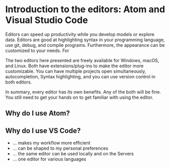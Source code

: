 # Introduction to the editors: Atom and Visual Studio Code
Editors can speed up productivity while you develop models or explore data. Editors are good at highlighting syntax in your programming language, use git, debug, and compile programs. Furthermore, the appearance can be customized to your needs. For

The two editors here presented are freely available for Windows, macOS, and Linux. Both have extensions/plug-ins to make the editor more customizable. You can have multiple projects open simultaneously, autocompletion, Syntax highlighting, and you can use version control in both editors. 

In summary, every editor has its own benefits. Any of the both will be fine. You still need to get your hands on to get familiar with using the editor. 

## Why do I use Atom?

## Why do I use VS Code?
- ... makes my workflow more efficient
- ... can be shaped to my personal preferences
- ... the same editor can be used locally and on the Servers
- ... one editor for various languages
